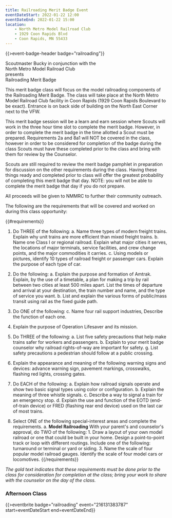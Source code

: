 ```yaml
---
title: Railroading Merit Badge Event
eventDateStart: 2022-01-22 12:00
eventDateEnd: 2022-01-22 15:00
location:
    - North Metro Model Railroad Club
    - 1929 Coon Rapids Blvd
    - Coon Rapids, MN 55433
---
```


{{>event-badge-header badge="railroading"}}

<div class="Ta(c)">Scoutmaster Bucky in conjunction with the</div>

<div class="Ta(c) Fz(1.8em)">North Metro Model Railroad Club</div>

<div class="Ta(c)">presents</div>

<div class="Ta(c) Fz(1.8em)">Railroading Merit Badge</div>

This merit badge class will focus on the model railroading components of the Railroading Merit Badge.  The class will take place at the North Metro Model Railroad Club facility in Coon Rapids (1929 Coon Rapids Boulevard to be exact). Entrance is on back side of building on the North East Corner next to the VFW.

This merit badge session will be a learn and earn session where Scouts will work in the three hour time slot to complete the merit badge.  However, in order to complete the merit badge in the time allotted a Scout must be prepared.  Requirements 2a and 8a1 will NOT be covered in the class, however in order to be considered for completion of the badge during the class Scouts must have these completed prior to the class and bring with them for review by the Counselor.

Scouts are still required to review the merit badge pamphlet in preparation for discussion on the other requirements during the class. Having these things ready and completed prior to class will offer the greatest probability of completing this merit badge that day.  NOTE: you will not be able to complete the merit badge that day if you do not prepare.

All proceeds will be given to NMMRC to further their community outreach.

The following are the requirements that will be covered and worked on during this class opportunity:

{{#requirements}}
1. Do THREE of the following:
    a. Name three types of modern freight trains. Explain why unit trains are more efficient than mixed freight trains.
    b. Name one Class I or regional railroad. Explain what major cities it serves, the locations of major terminals, service facilities, and crew change points, and the major commodities it carries.
    c. Using models or pictures, identify 10 types of railroad freight or passenger cars. Explain the purpose of each type of car.

2. Do the following:
    a. <span class="C(#cc9900)">Explain the purpose and formation of Amtrak. Explain, by the use of a timetable, a plan for making a trip by rail between two cities at least 500 miles apart. List the times of departure and arrival at your destination, the train number and name, and the type of service you want.</span>
    b. List and explain the various forms of public/mass transit using rail as the fixed guide path.

3. Do ONE of the following:
    c. Name four rail support industries, Describe the function of each one.

4. Explain the purpose of Operation Lifesaver and its mission.

5. Do THREE of the following:
    a. List five safety precautions that help make trains safer for workers and passengers.
    b. Explain to your merit badge counselor why railroad rights-of-way are important for safety.
    g. List safety precautions a pedestrian should follow at a public crossing.

6. Explain the appearance and meaning of the following warning signs and devices: advance warning sign, pavement markings, crosswalks, flashing red lights, crossing gates.

7. Do EACH of the following:
    a. Explain how railroad signals operate and show two basic signal types using color or configuration.
    b. Explain the meaning of three whistle signals.
    c. Describe a way to signal a train for an emergency stop.
    d. Explain the use and function of the EOTD (end-of-train device) or FRED (flashing rear end device) used on the last car of most trains.

8. Select ONE of the following special-interest areas and complete the requirements.
    a. **Model Railroading**
        With your parent's and counselor's approval, do TWO of the following:
        1. <span class="C(#cc9900)">Draw a layout of your own model railroad or one that could be built in your home. Design a point-to-point track or loop with different routings. Include one of the following: turnaround or terminal or yard or siding.</span>
        3. Name the scale of four popular model railroad gauges. Identify the scale of four model cars or locomotives.
{{/requirements}}

*The <span class="C(#cc9900)">gold text</span> indicates that these requirements must be done prior to the class for consideration for completion at the class; bring your work to share with the counselor on the day of the class.*

### Afternoon Class

{{>eventbrite badge="railroading" event="216131383787" start=eventDateStart end=eventDateEnd}}


